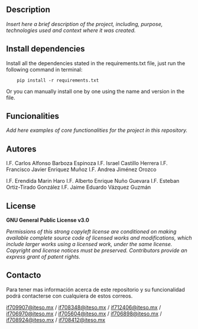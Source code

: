 ## Description
*Insert here a brief description of the project, including, purpose, technologies used and context 
where it was created.*

## Install dependencies

Install all the dependencies stated in the requirements.txt file, just run the following command in terminal:

        pip install -r requirements.txt
        
Or you can manually install one by one using the name and version in the file.

## Funcionalities

*Add here examples of core functionalities for the project in this repository.*

## Autores
I.F. Carlos Alfonso Barboza Espinoza
I.F. Israel Castillo Herrera
I.F. Francisco Javier Enriquez Muñoz
I.F. Andrea Jiménez Orozco

I.F. Erendida Marin Haro
I.F. Alberto Enrique Nuño Guevara
I.F. Esteban Ortiz-Tirado González
I.F. Jaime Eduardo Vázquez Guzmán

## License
**GNU General Public License v3.0** 

*Permissions of this strong copyleft license are conditioned on making available 
complete source code of licensed works and modifications, which include larger 
works using a licensed work, under the same license. Copyright and license notices 
must be preserved. Contributors provide an express grant of patent rights.*

## Contacto
Para tener mas información acerca de este repositorio y su funcionalidad podrá contacterse con cualquiera de estos correos.

if709907@iteso.mx / if708348@iteso.mx / if712406@iteso.mx / if706970@iteso.mx / if705604@iteso.mx / if706898@iteso.mx / if708924@iteso.mx / if708412@iteso.mx

